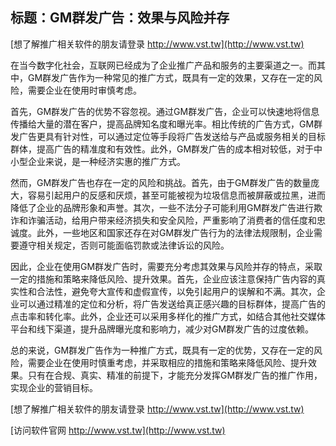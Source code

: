 ## **标题：GM群发广告：效果与风险并存**

[想了解推广相关软件的朋友请登录 http://www.vst.tw](http://www.vst.tw)

在当今数字化社会，互联网已经成为了企业推广产品和服务的主要渠道之一。而其中，GM群发广告作为一种常见的推广方式，既具有一定的效果，又存在一定的风险，需要企业在使用时审慎考虑。

首先，GM群发广告的优势不容忽视。通过GM群发广告，企业可以快速地将信息传播给大量的潜在客户，提高品牌知名度和曝光率。相比传统的广告方式，GM群发广告更具有针对性，可以通过定位等手段将广告发送给与产品或服务相关的目标群体，提高广告的精准度和有效性。此外，GM群发广告的成本相对较低，对于中小型企业来说，是一种经济实惠的推广方式。

然而，GM群发广告也存在一定的风险和挑战。首先，由于GM群发广告的数量庞大，容易引起用户的反感和厌烦，甚至可能被视为垃圾信息而被屏蔽或拉黑，进而降低了企业的品牌形象和声誉。其次，一些不法分子可能利用GM群发广告进行欺诈和诈骗活动，给用户带来经济损失和安全风险，严重影响了消费者的信任度和忠诚度。此外，一些地区和国家还存在对GM群发广告行为的法律法规限制，企业需要遵守相关规定，否则可能面临罚款或法律诉讼的风险。

因此，企业在使用GM群发广告时，需要充分考虑其效果与风险并存的特点，采取一定的措施和策略来降低风险、提升效果。首先，企业应该注意保持广告内容的真实性和合法性，避免夸大宣传和虚假宣传，以免引起用户的误解和不满。其次，企业可以通过精准的定位和分析，将广告发送给真正感兴趣的目标群体，提高广告的点击率和转化率。此外，企业还可以采用多样化的推广方式，如结合其他社交媒体平台和线下渠道，提升品牌曝光度和影响力，减少对GM群发广告的过度依赖。

总的来说，GM群发广告作为一种推广方式，既具有一定的优势，又存在一定的风险，需要企业在使用时慎重考虑，并采取相应的措施和策略来降低风险、提升效果。只有在合规、真实、精准的前提下，才能充分发挥GM群发广告的推广作用，实现企业的营销目标。

[想了解推广相关软件的朋友请登录 http://www.vst.tw](http://www.vst.tw)


[访问软件官网 http://www.vst.tw](http://www.vst.tw)
